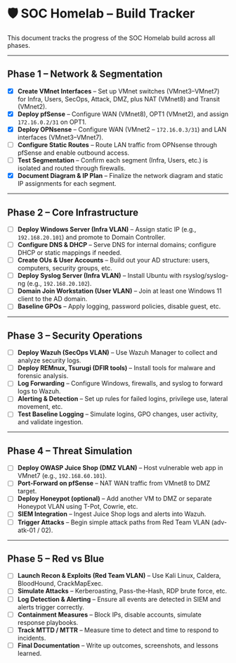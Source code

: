 # 🛡️ SOC Homelab – Build Tracker

This document tracks the progress of the SOC Homelab build across all phases.

---

## Phase 1 – Network & Segmentation
- [x] **Create VMnet Interfaces** – Set up VMnet switches (VMnet3–VMnet7) for Infra, Users, SecOps, Attack, DMZ, plus NAT (VMnet8) and Transit (VMnet2).
- [x] **Deploy pfSense** – Configure WAN (VMnet8), OPT1 (VMnet2), and assign `172.16.0.2/31` on OPT1.
- [x] **Deploy OPNsense** – Configure WAN (VMnet2 – `172.16.0.3/31`) and LAN interfaces (VMnet3–VMnet7).
- [ ] **Configure Static Routes** – Route LAN traffic from OPNsense through pfSense and enable outbound access.
- [ ] **Test Segmentation** – Confirm each segment (Infra, Users, etc.) is isolated and routed through firewalls.
- [x] **Document Diagram & IP Plan** – Finalize the network diagram and static IP assignments for each segment.

---

## Phase 2 – Core Infrastructure
- [ ] **Deploy Windows Server (Infra VLAN)** – Assign static IP (e.g., `192.168.20.101`) and promote to Domain Controller.
- [ ] **Configure DNS & DHCP** – Serve DNS for internal domains; configure DHCP or static mappings if needed.
- [ ] **Create OUs & User Accounts** – Build out your AD structure: users, computers, security groups, etc.
- [ ] **Deploy Syslog Server (Infra VLAN)** – Install Ubuntu with rsyslog/syslog-ng (e.g., `192.168.20.102`).
- [ ] **Domain Join Workstation (User VLAN)** – Join at least one Windows 11 client to the AD domain.
- [ ] **Baseline GPOs** – Apply logging, password policies, disable guest, etc.

---

## Phase 3 – Security Operations
- [ ] **Deploy Wazuh (SecOps VLAN)** – Use Wazuh Manager to collect and analyze security logs.
- [ ] **Deploy REMnux, Tsurugi (DFIR tools)** – Install tools for malware and forensic analysis.
- [ ] **Log Forwarding** – Configure Windows, firewalls, and syslog to forward logs to Wazuh.
- [ ] **Alerting & Detection** – Set up rules for failed logins, privilege use, lateral movement, etc.
- [ ] **Test Baseline Logging** – Simulate logins, GPO changes, user activity, and validate ingestion.

---

## Phase 4 – Threat Simulation
- [ ] **Deploy OWASP Juice Shop (DMZ VLAN)** – Host vulnerable web app in VMnet7 (e.g., `192.168.60.101`).
- [ ] **Port-Forward on pfSense** – NAT WAN traffic from VMnet8 to DMZ target.
- [ ] **Deploy Honeypot (optional)** – Add another VM to DMZ or separate Honeypot VLAN using T-Pot, Cowrie, etc.
- [ ] **SIEM Integration** – Ingest Juice Shop logs and alerts into Wazuh.
- [ ] **Trigger Attacks** – Begin simple attack paths from Red Team VLAN (adv-atk-01 / 02).

---

## Phase 5 – Red vs Blue
- [ ] **Launch Recon & Exploits (Red Team VLAN)** – Use Kali Linux, Caldera, BloodHound, CrackMapExec.
- [ ] **Simulate Attacks** – Kerberoasting, Pass-the-Hash, RDP brute force, etc.
- [ ] **Log Detection & Alerting** – Ensure all events are detected in SIEM and alerts trigger correctly.
- [ ] **Containment Measures** – Block IPs, disable accounts, simulate response playbooks.
- [ ] **Track MTTD / MTTR** – Measure time to detect and time to respond to incidents.
- [ ] **Final Documentation** – Write up outcomes, screenshots, and lessons learned.

